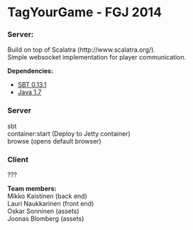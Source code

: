 TagYourGame - FGJ 2014
===========

<h3>Server:</h3>
Build on top of Scalatra (http://www.scalatra.org/). <br>
Simple websocket implementation for player communication. <br>

<b>Dependencies:</b> <br>

* [SBT 0.13.1](http://www.scala-sbt.org/)
* [Java 1.7](http://www.oracle.com/technetwork/java/javase/downloads/)


<h3>Server</h3>
sbt <br>
container:start (Deploy to Jetty container) <br>
browse (opens default browser) <br>

<h3>Client</h3>
???



<b>Team members:</b> <br>
Mikko Kaistinen (back end) <br>
Lauri Naukkarinen (front end) <br>
Oskar Sonninen (assets) <br>
Joonas Blomberg (assets)
